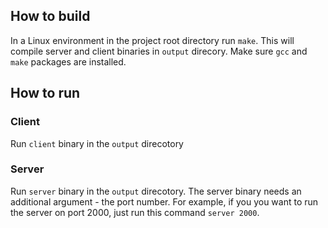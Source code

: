 ## How to build
In a Linux environment in the project root directory run `make`. This will compile server and client binaries in `output` direcory. Make sure `gcc` and `make` packages are installed.
## How to run
### Client
Run `client` binary in the `output` direcotory
### Server
Run `server` binary in the `output` direcotory. The server binary needs an additional argument - the port number. For example, if you you want to run the server on port 2000, just run this command `server 2000`.
